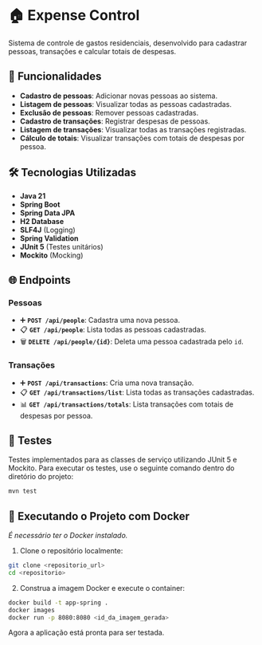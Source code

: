 # 🏠 Expense Control

Sistema de controle de gastos residenciais, desenvolvido para cadastrar pessoas, transações e calcular totais de despesas.

## 🔧 Funcionalidades
- **Cadastro de pessoas**: Adicionar novas pessoas ao sistema.
- **Listagem de pessoas**: Visualizar todas as pessoas cadastradas.
- **Exclusão de pessoas**: Remover pessoas cadastradas.
- **Cadastro de transações**: Registrar despesas de pessoas.
- **Listagem de transações**: Visualizar todas as transações registradas.
- **Cálculo de totais**: Visualizar transações com totais de despesas por pessoa.

## 🛠️ Tecnologias Utilizadas
- **Java 21**
- **Spring Boot**
- **Spring Data JPA**
- **H2 Database**
- **SLF4J** (Logging)
- **Spring Validation**
- **JUnit 5** (Testes unitários)
- **Mockito** (Mocking)

## 🌐 Endpoints

### Pessoas
- ➕ **`POST /api/people`**: Cadastra uma nova pessoa.
- 📋 **`GET /api/people`**: Lista todas as pessoas cadastradas.
- 🗑️ **`DELETE /api/people/{id}`**: Deleta uma pessoa cadastrada pelo `id`.

### Transações
- ➕ **`POST /api/transactions`**: Cria uma nova transação.
- 📋 **`GET /api/transactions/list`**: Lista todas as transações cadastradas.
- 📊 **`GET /api/transactions/totals`**: Lista transações com totais de despesas por pessoa.

## 🧪 Testes

Testes implementados para as classes de serviço utilizando JUnit 5 e Mockito. Para executar os testes, use o seguinte comando dentro do diretório do projeto:

```bash
mvn test
```
## 🐳 Executando o Projeto com Docker
_É necessário ter o Docker instalado._<br>
1. Clone o repositório localmente:
```bash
git clone <repositorio_url>
cd <repositorio>
```
2. Construa a imagem Docker e execute o container:
```bash
docker build -t app-spring .
docker images
docker run -p 8080:8080 <id_da_imagem_gerada>
```
Agora a aplicação está pronta para ser testada.
